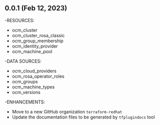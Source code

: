 ## 0.0.1 (Feb 12, 2023)
-RESOURCES:
* ocm_cluster
* ocm_cluster_rosa_classic
* ocm_group_membership
* ocm_identity_provider
* ocm_machine_pool

-DATA SOURCES: 
* ocm_cloud_providers
* ocm_rosa_operator_roles
* ocm_groups
* ocm_machine_types
* ocm_versions

-ENHANCEMENTS:
* Move to a new GitHub organization `terraform-redhat`
* Update the documentation files to be generated by `tfplugindocs` tool
